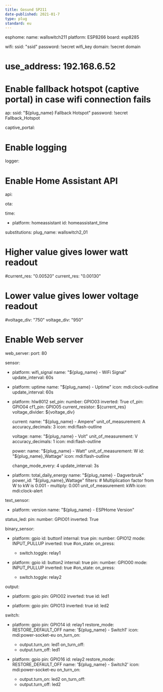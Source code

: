 ```yaml
---
title: Gosund SP211
date-published: 2021-01-7
type: plug
standard: eu
---
```



esphome:
  name: wallswitch211
  platform: ESP8266
  board: esp8285

wifi:
  ssid: "ssid"
  password: !secret wifi_key
  domain: !secret domain
  # use_address: 192.168.6.52
  # Enable fallback hotspot (captive portal) in case wifi connection fails
  ap:
    ssid: "${plug_name} Fallback Hotspot"
    password: !secret Fallback_Hotspot

captive_portal:

# Enable logging
logger:

# Enable Home Assistant API
api:

ota:

time:
  - platform: homeassistant
    id: homeassistant_time
    
substitutions:
  plug_name: wallswitch2_01
  # Higher value gives lower watt readout
  #current_res: "0.00520"
  current_res: "0.00130"
  # Lower value gives lower voltage readout
  #voltage_div: "750"
  voltage_div: "950"

# Enable Web server
web_server:
  port: 80

sensor:
  - platform: wifi_signal
    name: "${plug_name} - WiFi Signal"
    update_interval: 60s
  
  - platform: uptime
    name: "${plug_name} - Uptime"
    icon: mdi:clock-outline
    update_interval: 60s
    
  - platform: hlw8012
    sel_pin:
      number: GPIO03
      inverted: True
    cf_pin: GPIO04
    cf1_pin: GPIO05
    current_resistor: ${current_res}
    voltage_divider: ${voltage_div}
    
    current:
      name: "${plug_name} - Ampere"
      unit_of_measurement: A
      accuracy_decimals: 3
      icon: mdi:flash-outline
      
    voltage:
      name: "${plug_name} - Volt"
      unit_of_measurement: V
      accuracy_decimals: 1
      icon: mdi:flash-outline
      
    power:
      name: "${plug_name} - Watt"
      unit_of_measurement: W
      id: "${plug_name}_Wattage"
      icon: mdi:flash-outline
      
    change_mode_every: 4
    update_interval: 3s
    
  - platform: total_daily_energy
    name: "${plug_name} - Dagverbruik"
    power_id: "${plug_name}_Wattage"
    filters:
        # Multiplication factor from W to kW is 0.001
        - multiply: 0.001
    unit_of_measurement: kWh
    icon: mdi:clock-alert 

text_sensor:
  - platform: version
    name: "${plug_name} - ESPHome Version"
  
status_led:
  pin:
    number: GPIO01
    inverted: True 
    
binary_sensor:
  - platform: gpio
    id: button1
    internal: true
    pin:
      number: GPIO12
      mode: INPUT_PULLUP
      inverted: true
    #on_state:
    on_press:
      - switch.toggle: relay1

  - platform: gpio
    id: button2
    internal: true
    pin:
      number: GPIO00
      mode: INPUT_PULLUP
      inverted: true
    #on_state:
    on_press:
      - switch.toggle: relay2

output:
  - platform: gpio
    pin: GPIO02
    inverted: true
    id: led1
  
  - platform: gpio
    pin: GPIO13
    inverted: true
    id: led2
    
switch:
  - platform: gpio
    pin: GPIO14
    id: relay1
    restore_mode: RESTORE_DEFAULT_OFF
    name: '${plug_name} - Switch1'
    icon: mdi:power-socket-eu
    on_turn_on:
      - output.turn_on: led1
    on_turn_off:
      - output.turn_off: led1

  - platform: gpio
    pin: GPIO16
    id: relay2
    restore_mode: RESTORE_DEFAULT_OFF
    name: '${plug_name} - Switch2'
    icon: mdi:power-socket-eu
    on_turn_on:
      - output.turn_on: led2
    on_turn_off:
      - output.turn_off: led2
